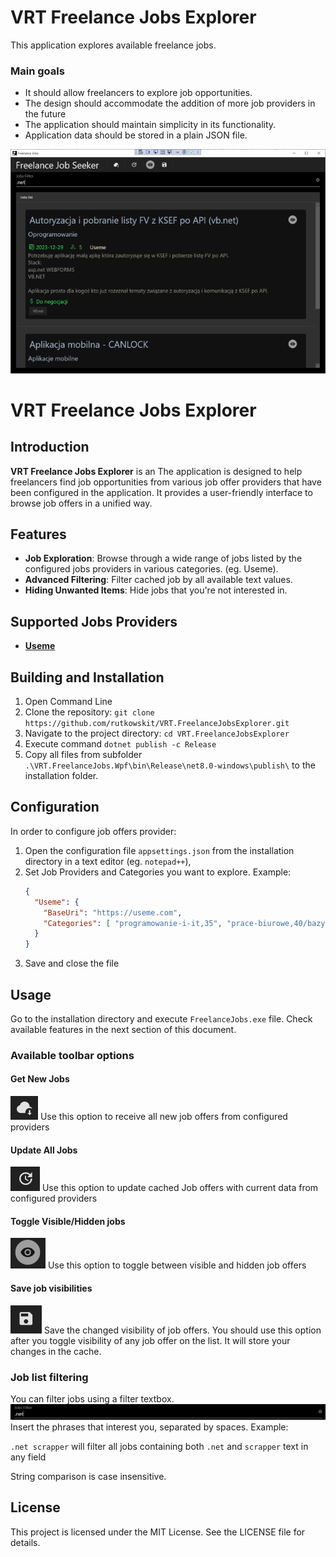 # VRT Freelance Jobs Explorer

This application explores available freelance jobs. <br/>

### Main goals
* It should allow freelancers to explore job opportunities.
* The design should accommodate the addition of more job providers in the future
* The application should maintain simplicity in its functionality.
* Application data should be stored in a plain JSON file.


![image info](./docs/pictures/App_MainView.png)

# VRT Freelance Jobs Explorer

## Introduction

**VRT Freelance Jobs Explorer** is an The application is designed to help freelancers find job opportunities 
from various job offer providers that have been configured in the application.
It provides a user-friendly interface to browse job offers in a unified way.

## Features

- **Job Exploration**: Browse through a wide range of jobs listed by the configured jobs providers in various categories. (eg. Useme).
- **Advanced Filtering**: Filter cached job by all available text values.
- **Hiding Unwanted Items**: Hide jobs that you're not interested in.

## Supported Jobs Providers

- **[Useme](https://useme.com)** 

## Building and Installation

1. Open Command Line
1. Clone the repository: `git clone https://github.com/rutkowskit/VRT.FreelanceJobsExplorer.git`
1. Navigate to the project directory: `cd VRT.FreelanceJobsExplorer`
1. Execute command `dotnet publish -c Release`
1. Copy all files from subfolder `.\VRT.FreelanceJobs.Wpf\bin\Release\net8.0-windows\publish\` to the installation folder.

## Configuration

In order to configure job offers provider:
1. Open the configuration file `appsettings.json` from the installation directory in a text editor (eg. `notepad++`),
1. Set Job Providers and Categories you want to explore. Example:
	```json
    {
      "Useme": {
        "BaseUri": "https://useme.com",
        "Categories": [ "programowanie-i-it,35", "prace-biurowe,40/bazy-danych,130" ]
      }
    }
	```
1. Save and close the file

## Usage
Go to the installation directory and execute `FreelanceJobs.exe` file.
Check available features in the next section of this document.

### Available toolbar options

#### Get New Jobs
![image info](./docs/pictures/GetNewJobsButton.png)
Use this option to receive all new job offers from configured providers

#### Update All Jobs
![image info](./docs/pictures/UpdateAllJobsButton.png)
Use this option to update cached Job offers with current data from configured providers

#### Toggle Visible/Hidden jobs
![image info](./docs/pictures/ToggleViewButton.png)
Use this option to toggle between visible and hidden job offers

#### Save job visibilities
![image info](./docs/pictures/SaveJobsButton.png)
Save the changed visibility of job offers. 
You should use this option after you toggle visibility of any job offer on the list.
It will store your changes in the cache.

### Job list filtering
You can filter jobs using a filter textbox.
![image info](./docs/pictures/FilterTextBox.png)
Insert the phrases that interest you, separated by spaces.
Example: 

`.net scrapper` will filter all jobs containing both `.net` and `scrapper` text in any field

String comparison is case insensitive.

## License

This project is licensed under the MIT License. See the LICENSE file for details.
